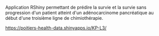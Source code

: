 Application RShiny permettant de prédire la survie et la survie sans progression d'un patient atteint d'un adénocarcinome pancréatique au début d'une troisième ligne de chimiothérapie.

https://poitiers-health-data.shinyapps.io/KP-L3/

